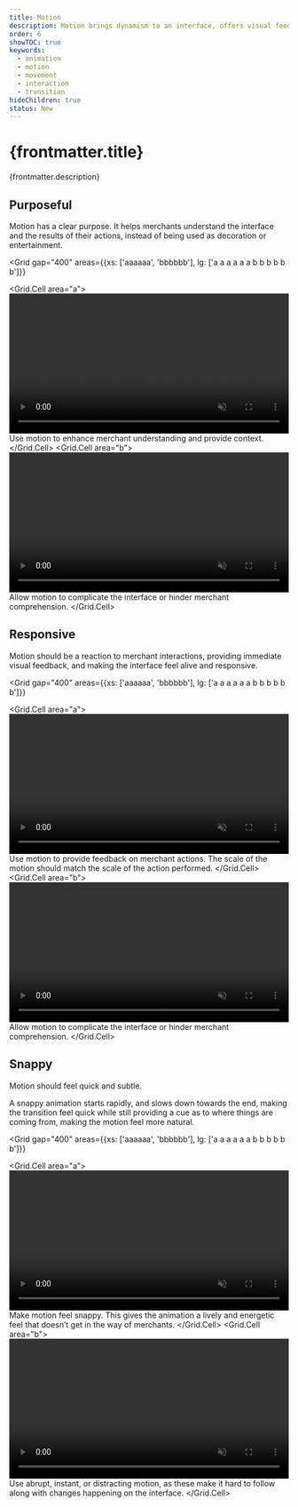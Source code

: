 ```yaml
---
title: Motion
description: Motion brings dynamism to an interface, offers visual feedback, and aids merchants understanding the outcomes of their actions.
order: 6
showTOC: true
keywords:
  - animation
  - motion
  - movement
  - interaction
  - transition
hideChildren: true
status: New
---
```


# {frontmatter.title}

<Lede>{frontmatter.description}</Lede>

<Subnav />

## Purposeful

Motion has a clear purpose. It helps merchants understand the interface and the results of their actions, instead of being used as decoration or entertainment.

<Grid
  gap="400"
  areas={{xs: ['aaaaaa', 'bbbbbb'], lg: ['a a a a a a b b b b b b']}}
>
  <Grid.Cell area="a">
    <Do>
      <video width="100%" height="auto" controls playsInline muted loop>
        <source
          src="/images/design/motion/overview/01-purposeful-do.mp4"
          type="video/mp4"
        />
        Transition between two menu items, featuring a quick subtle transition that
        animates elements that were already in view.
      </video>
      Use motion to enhance merchant understanding and provide context.
    </Do>
  </Grid.Cell>
  <Grid.Cell area="b">
    <Dont>
      <video width="100%" height="auto" controls playsInline muted loop>
        <source
          src="/images/design/motion/overview/01-purposeful-dont.mp4"
          type="video/mp4"
        />
        Transition between two menu items, featuring a elaborate transition that
        animates all elements that change on the page.
      </video>
      Allow motion to complicate the interface or hinder merchant comprehension.
    </Dont>
  </Grid.Cell>
</Grid>

## Responsive

Motion should be a reaction to merchant interactions, providing immediate visual feedback, and making the interface feel alive and responsive.

<Grid
  gap="400"
  areas={{xs: ['aaaaaa', 'bbbbbb'], lg: ['a a a a a a b b b b b b']}}
>
  <Grid.Cell area="a">
    <Do>
      <video width="100%" height="auto" controls playsInline muted loop>
        <source
          src="/images/design/motion/overview/02-responsive-do.mp4"
          type="video/mp4"
        />
        An animation of a tick mark that mimics how one draws it on a page.
      </video>
      Use motion to provide feedback on merchant actions. The scale of the motion
      should match the scale of the action performed.
    </Do>
  </Grid.Cell>
  <Grid.Cell area="b">
    <Dont>
      <video width="100%" height="auto" controls playsInline muted loop>
        <source
          src="/images/design/motion/overview/02-responsive-dont.mp4"
          type="video/mp4"
        />
        An elaborate animation of the tick mark that fills in the container and rotates
        the tick mark.
      </video>
      Allow motion to complicate the interface or hinder merchant comprehension.
    </Dont>
  </Grid.Cell>
</Grid>

## Snappy

Motion should feel quick and subtle.

A snappy animation starts rapidly, and slows down towards the end, making the transition feel quick while still providing a cue as to where things are coming from, making the motion feel more natural.

<Grid
  gap="400"
  areas={{xs: ['aaaaaa', 'bbbbbb'], lg: ['a a a a a a b b b b b b']}}
>
  <Grid.Cell area="a">
    <Do>
      <video width="100%" height="auto" controls playsInline muted loop>
        <source
          src="/images/design/motion/overview/03-snappy-do.mp4"
          type="video/mp4"
        />
        Quick transition with a dropdown menu moving into position
      </video>
      Make motion feel snappy. This gives the animation a lively and energetic feel
      that doesn’t get in the way of merchants.
    </Do>
  </Grid.Cell>
  <Grid.Cell area="b">
    <Dont>
      <video width="100%" height="auto" controls playsInline muted loop>
        <source
          src="/images/design/motion/overview/03-snappy-dont.mp4"
          type="video/mp4"
        />
        Dropdown menu showing up instantly without a transition.
      </video>
      Use abrupt, instant, or distracting motion, as these make it hard to follow
      along with changes happening on the interface.
    </Dont>
  </Grid.Cell>
</Grid>
